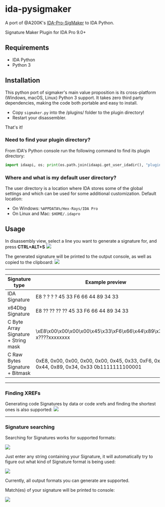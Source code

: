 # ida-pysigmaker
A port of @A200K's [IDA-Pro-SigMaker](https://github.com/A200K/IDA-Pro-SigMaker) to IDA Python.

Signature Maker Plugin for IDA Pro 9.0+

## Requirements
- IDA Python
- Python 3

## Installation

This python port of sigmaker's main value proposition is its cross-platform (Windows, macOS, Linux) Python 3 support. It takes zero third party dependencies, making the code both portable and easy to install.

- Copy `sigmaker.py` into the /plugins/ folder to the plugin directory!
- Restart your disassembler.

That's it!

### Need to find your plugin directory?

From IDA's Python console run the following command to find its plugin directory:
```python
import idaapi, os; print(os.path.join(idaapi.get_user_idadir(), "plugins"))
```

### Where and what is my default user directory?
The user directory is a location where IDA stores some of the global settings and which can be used for some additional customization. 
Default location:
- On Windows: `%APPDATA%/Hex-Rays/IDA Pro`
- On Linux and Mac: `$HOME/.idapro`

## Usage
In disassembly view, select a line you want to generate a signature for, and press 
**CTRL+ALT+S**
![](https://i.imgur.com/b4MKkca.png)

The generated signature will be printed to the output console, as well as copied to the clipboard:
![](https://i.imgur.com/mTFbKce.png)

___

| Signature type | Example preview |
| --- | ----------- |
| IDA Signature | E8 ? ? ? ? 45 33 F6 66 44 89 34 33 |
| x64Dbg Signature | E8 ?? ?? ?? ?? 45 33 F6 66 44 89 34 33 |
| C Byte Array Signature + String mask | \xE8\x00\x00\x00\x00\x45\x33\xF6\x66\x44\x89\x34\x33 x????xxxxxxxx |
| C Raw Bytes Signature + Bitmask | 0xE8, 0x00, 0x00, 0x00, 0x00, 0x45, 0x33, 0xF6, 0x66, 0x44, 0x89, 0x34, 0x33  0b1111111100001 |

___
### Finding XREFs
Generating code Signatures by data or code xrefs and finding the shortest ones is also supported:
![](https://i.imgur.com/P0VRIFQ.png)

___
### Signature searching
Searching for Signatures works for supported formats:

![](https://i.imgur.com/lD4Zfwb.png)

Just enter any string containing your Signature, it will automatically try to figure out what kind of Signature format is being used:

![](https://i.imgur.com/oWMs7LN.png)

Currently, all output formats you can generate are supported.

Match(es) of your signature will be printed to console:

![](https://i.imgur.com/Pe4REkX.png)
